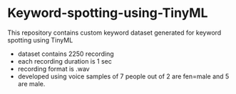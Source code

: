 # Keyword-spotting-using-TinyML
This repository contains custom keyword dataset generated for keyword spotting using TinyML 
- dataset contains 2250 recording
- each recording duration is 1 sec
- recording format is .wav
- developed using voice samples of 7 people out of 2 are fen=male and 5 are male.
